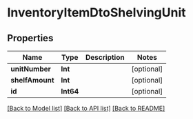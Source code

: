 # InventoryItemDtoShelvingUnit

## Properties
Name | Type | Description | Notes
------------ | ------------- | ------------- | -------------
**unitNumber** | **Int** |  | [optional] 
**shelfAmount** | **Int** |  | [optional] 
**id** | **Int64** |  | [optional] 

[[Back to Model list]](../README.md#documentation-for-models) [[Back to API list]](../README.md#documentation-for-api-endpoints) [[Back to README]](../README.md)


